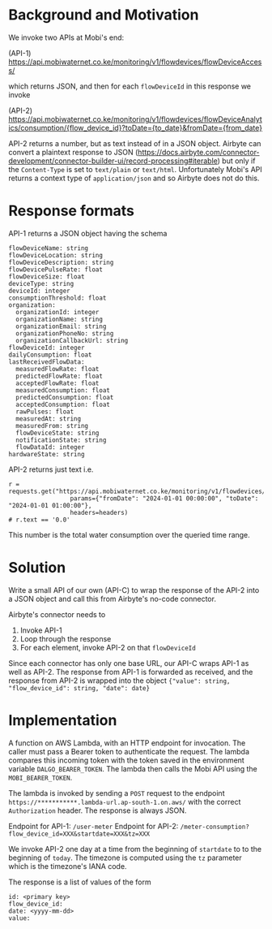 Background and Motivation
=========================

We invoke two APIs at Mobi's end:

(API-1)
https://api.mobiwaternet.co.ke/monitoring/v1/flowdevices/flowDeviceAccess/

which returns JSON, and then for each `flowDeviceId` in this response we invoke

(API-2)
https://api.mobiwaternet.co.ke/monitoring/v1/flowdevices/flowDeviceAnalytics/consumption/{flow_device_id}?toDate={to_date}&fromDate={from_date}

API-2 returns a number, but as text instead of in a JSON object. Airbyte can convert a plaintext response to JSON (https://docs.airbyte.com/connector-development/connector-builder-ui/record-processing#iterable) but only if the `Content-Type` is set to `text/plain` or `text/html`. Unfortunately Mobi's API returns a context type of `application/json` and so Airbyte does not do this.

Response formats
===============

API-1 returns a JSON object having the schema

```
flowDeviceName: string
flowDeviceLocation: string
flowDeviceDescription: string
flowDevicePulseRate: float
flowDeviceSize: float
deviceType: string
deviceId: integer
consumptionThreshold: float
organization:
  organizationId: integer
  organizationName: string
  organizationEmail: string
  organizationPhoneNo: string
  organizationCallbackUrl: string
flowDeviceId: integer
dailyConsumption: float
lastReceivedFlowData:
  measuredFlowRate: float
  predictedFlowRate: float
  acceptedFlowRate: float
  measuredConsumption: float
  predictedConsumption: float
  acceptedConsumption: float
  rawPulses: float
  measuredAt: string
  measuredFrom: string
  flowDeviceState: string
  notificationState: string
  flowDataId: integer
hardwareState: string
```

API-2 returns just text i.e.

```
r = requests.get("https://api.mobiwaternet.co.ke/monitoring/v1/flowdevices/flowDeviceAnalytics/consumption/268", 
                 params={"fromDate": "2024-01-01 00:00:00", "toDate": "2024-01-01 01:00:00"},
                 headers=headers)
# r.text == '0.0'
```

This number is the total water consumption over the queried time range.

Solution
========
Write a small API of our own (API-C) to wrap the response of the API-2 into a JSON object and call this from Airbyte's no-code connector. 

Airbyte's connector needs to 
1. Invoke API-1
2. Loop through the response
3. For each element, invoke API-2 on that `flowDeviceId`

Since each connector has only one base URL, our API-C wraps API-1 as well as API-2. The response from API-1 is forwarded as received, and the response from API-2 is wrapped into the object
`{"value": string, "flow_device_id": string, "date": date}`

Implementation
====================
A function on AWS Lambda, with an HTTP endpoint for invocation. The caller must pass a Bearer token to authenticate the request. The lambda compares this incoming token with the token saved in the environment variable `DALGO_BEARER_TOKEN`. The lambda then calls the Mobi API using the  `MOBI_BEARER_TOKEN`.

The lambda is invoked by sending a `POST` request to the endpoint `https://***********.lambda-url.ap-south-1.on.aws/` with the correct `Authorization` header. The response is always JSON.

Endpoint for API-1: `/user-meter`
Endpoint for API-2: `/meter-consumption?flow_device_id=XXX&startdate=XXX&tz=XXX`

We invoke API-2 one day at a time from the beginning of `startdate` to to the beginning of `today`. The timezone is computed using the `tz` parameter which is the timezone's IANA code.

The response is a list of values of the form
```
id: <primary key>
flow_device_id:
date: <yyyy-mm-dd>
value:
```


